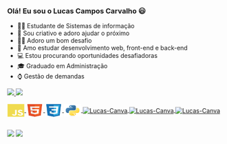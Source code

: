 ### Olá! Eu sou o Lucas Campos Carvalho 😃

- 👨‍🎓 Estudante de Sistemas de informação
- 💎 Sou criativo e adoro ajudar o próximo
- 💪🏻 Adoro um bom desafio
- 📖 Amo estudar desenvolvimento web, front-end e back-end
- 💻 Estou procurando oportunidades desafiadoras
- 🎓 Graduado em Administração
- ⌚️ Gestão de demandas

<div>
  <a href="https://github.com/LCampCarvalho/">
  <img height="180em" src="https://github-readme-stats.vercel.app/api?username=LCampCarvalho&show_icons=true&theme=merko&include_all_commits-true&count_private-true"/>
  <img height="140em" src="https://github-readme-stats.vercel.app/api/top-langs/?username=LCampCarvalho&layout=compact&langs_count=16&theme=dark"/>
</div>

<div style="display: inline_block"><br>
  <img align="center" alt="Lucas-Js" height="30" width="40" src="https://raw.githubusercontent.com/devicons/devicon/master/icons/javascript/javascript-plain.svg">
  <img align="center" alt="Lucas-HTML" height="30" width="40" src="https://raw.githubusercontent.com/devicons/devicon/master/icons/html5/html5-original.svg">
  <img align="center" alt="Lucas-CSS" height="30" width="40" src="https://raw.githubusercontent.com/devicons/devicon/master/icons/css3/css3-original.svg">
  <img align="center" alt="Lucas-Python" height="30" width="40" src="https://raw.githubusercontent.com/devicons/devicon/master/icons/python/python-original.svg">
  <img align="center" alt="Lucas-Canva" height="30" width="40" src="https://cdn.jsdelivr.net/gh/devicons/devicon/icons/canva/canva-original.svg">
  <img align="center" alt="Lucas-Canva" height="70" width="50" src="https://cdn.jsdelivr.net/gh/devicons/devicon/icons/php/php-original.svg">
  <img align="center" alt="Lucas-Canva" height="70" width="60" src="https://cdn.jsdelivr.net/gh/devicons/devicon/icons/mysql/mysql-original-wordmark.svg">       
</div>
  
  ##

<div> 

  <a href = "mailto:lcc.sistemas.info@gmail.com"><img src="https://img.shields.io/badge/-Gmail-%23333?style=for-the-badge&logo=gmail&logoColor=white" target="_blank"></a>
  <a href="https://www.linkedin.com/in/lcampcarvalho/" target="_blank"><img src="https://img.shields.io/badge/-LinkedIn-%230077B5?style=for-the-badge&logo=linkedin&logoColor=white" target="_blank"></a> 

</div>


          
         
